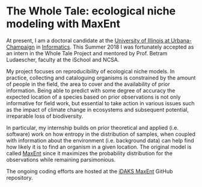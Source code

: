 The Whole Tale: ecological niche modeling with MaxEnt
=====================================================

At present, I am a doctoral candidate at the [University
of Illinois at Urbana-Champaign](http://www.illinois.edu) 
in [Informatics](http://informatics.illinois.edu). This
Summer 2018 I was fortunately accepted as an intern in the Whole Tale
Project and mentored by Prof. Betram Ludaescher, faculty
at the iSchool and NCSA.

My project focuses on reproducibility of ecological niche
models. In practice, collecting and cataloguing organisms
is constrained by the amount of people in the field, the
area to cover and the availability of prior information.
Being able to predict with some degree of accuracy the
expected location of a species based on prior observations
is not only informative for field work, but essential to
take action in various issues such as the impact of climate
change in ecosystems and subsequent potential, irreparable
loss of biodiversity.

In particular, my internship builds on prior theoretical
and applied (i.e. software) work on how entropy in the
distribution of samples, when coupled with information
about the environment (i.e. background data) can help
find how likely it is to find an organism in a given
location. The original model is called 
[MaxEnt](http://biodiversityinformatics.amnh.org/open_source/maxent) since
it maximizes the probability distribution for the observations
while remaining parsimonious.

The ongoing coding efforts are hosted at the 
[iDAKS MaxEnt](https://github.com/idaks/intros-MaxEnt) GitHub repository.


